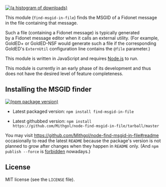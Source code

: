 [![(a histogram of downloads)](https://nodei.co/npm-dl/find-msgid-in-file.png?height=3)](https://npmjs.org/package/find-msgid-in-file)

This module (`find-msgid-in-file`) finds the MSGID of a Fidonet message in the file containing that message.

Such a file (containing a Fidonet message) is typically generated by a Fidonet message editor when it calls an external utility. (For example, GoldED+ or GoldED-NSF would generate such a file if the corresponding GoldED's `ExternUtil` configuration line contains the `@file` parameter.)

This module is written in JavaScript and requires [Node.js](http://nodejs.org/) to run.

This module is currently in an early phase of its development and thus does not have the desired level of feature completeness.

## Installing the MSGID finder

[![(npm package version)](https://nodei.co/npm/find-msgid-in-file.png?downloads=true&downloadRank=true)](https://npmjs.org/package/find-msgid-in-file)

* Latest packaged version: `npm install find-msgid-in-file`

* Latest githubbed version: `npm install https://github.com/Mithgol/node-find-msgid-in-file/tarball/master`

You may visit https://github.com/Mithgol/node-find-msgid-in-file#readme occasionally to read the latest `README` because the package's version is not planned to grow after changes when they happen in `README` only. (And `npm publish --force` is [forbidden](http://blog.npmjs.org/post/77758351673/no-more-npm-publish-f) nowadays.)

## License

MIT license (see the `LICENSE` file).
